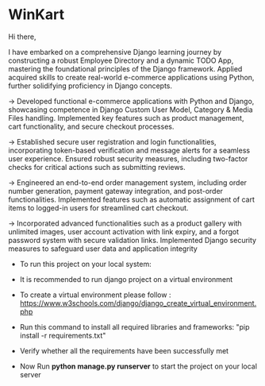 # WinKart

Hi there,

I have embarked on a comprehensive Django learning journey by constructing a robust Employee Directory and a dynamic TODO App, mastering the foundational principles of the Django framework. 
Applied acquired skills to create real-world e-commerce applications using Python, further solidifying proficiency in Django concepts.

-> Developed functional e-commerce applications with Python and Django, showcasing competence in Django Custom User Model, Category & Media Files handling.
Implemented key features such as product management, cart functionality, and secure checkout processes.

-> Established secure user registration and login functionalities, incorporating token-based verification and message alerts for a seamless user experience.
Ensured robust security measures, including two-factor checks for critical actions such as submitting reviews.

-> Engineered an end-to-end order management system, including order number generation, payment gateway integration, and post-order functionalities.
Implemented features such as automatic assignment of cart items to logged-in users for streamlined cart checkout.

-> Incorporated advanced functionalities such as a product gallery with unlimited images, user account activation with link expiry, and a forgot password system with secure validation links.
Implemented Django security measures to safeguard user data and application integrity

* To run this project on your local system:
* It is recommended to run django project on a virtual environment
* To create a virtual environment please follow : https://www.w3schools.com/django/django_create_virtual_environment.php

* Run this command to install all required libraries and frameworks: "pip install -r requirements.txt"
* Verify whether all the requirements have been successfully met

* Now Run **python manage.py runserver** to start the project on your local server
